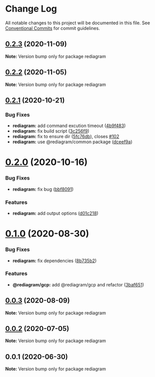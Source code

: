 # Change Log

All notable changes to this project will be documented in this file.
See [Conventional Commits](https://conventionalcommits.org) for commit guidelines.

## [0.2.3](https://github.com/kamiazya/rediagram/compare/rediagram@0.2.2...rediagram@0.2.3) (2020-11-09)

**Note:** Version bump only for package rediagram





## [0.2.2](https://github.com/kamiazya/rediagram/compare/rediagram@0.2.1...rediagram@0.2.2) (2020-11-05)

**Note:** Version bump only for package rediagram





## [0.2.1](https://github.com/kamiazya/rediagram/compare/rediagram@0.2.0...rediagram@0.2.1) (2020-10-21)


### Bug Fixes

* **rediagram:** add command excution timeout ([4b9f483](https://github.com/kamiazya/rediagram/commit/4b9f48318dda3b4fd570578bf41c666558e56f67))
* **rediagram:** fix build script ([3c256f9](https://github.com/kamiazya/rediagram/commit/3c256f9000727d5b3ceb924710287c946bf9e8ec))
* **rediagram:** fix to ensure dir ([5fc76db](https://github.com/kamiazya/rediagram/commit/5fc76db7258be49d38fbe3b42c21b7ba1c513055)), closes [#102](https://github.com/kamiazya/rediagram/issues/102)
* **rediagram:** use @rediagram/common package ([dceef9a](https://github.com/kamiazya/rediagram/commit/dceef9a669071ab86bbf7000b4076d2e86444068))





# [0.2.0](https://github.com/kamiazya/rediagram/compare/rediagram@0.1.0...rediagram@0.2.0) (2020-10-16)


### Bug Fixes

* **rediagram:** fix bug ([bbf8091](https://github.com/kamiazya/rediagram/commit/bbf80917dea527a30211713fa03138e1649d2b42))


### Features

* **rediagram:** add output options ([d01c218](https://github.com/kamiazya/rediagram/commit/d01c218e1745fbc440e297b9e6653ed5bc870811))





# [0.1.0](https://github.com/kamiazya/rediagram/compare/rediagram@0.0.3...rediagram@0.1.0) (2020-08-30)


### Bug Fixes

* **rediagram:** fix dependencies ([8b735b2](https://github.com/kamiazya/rediagram/commit/8b735b2bfa993133dc00351a652c4276967757a2))


### Features

* **@rediagram/gcp:** add @rediagram/gcp and refactor ([3baf651](https://github.com/kamiazya/rediagram/commit/3baf6514b6b1fb7156fb44236ed316113e6ea049))





## [0.0.3](https://github.com/kamiazya/rediagram/compare/rediagram@0.0.2...rediagram@0.0.3) (2020-08-09)

**Note:** Version bump only for package rediagram





## [0.0.2](https://github.com/kamiazya/rediagram/compare/rediagram@0.0.1...rediagram@0.0.2) (2020-07-05)

**Note:** Version bump only for package rediagram





## 0.0.1 (2020-06-30)

**Note:** Version bump only for package rediagram
